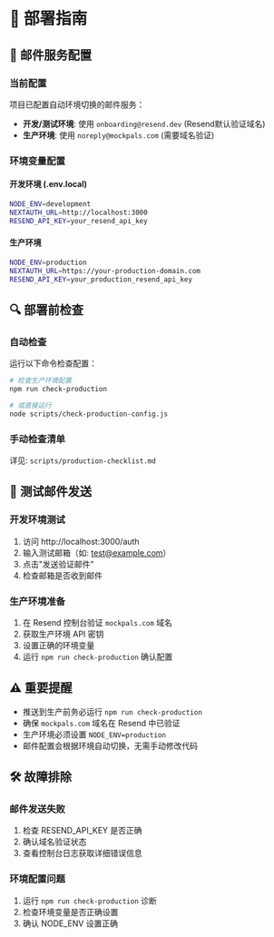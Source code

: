 # 🚀 部署指南

## 📧 邮件服务配置

### 当前配置
项目已配置自动环境切换的邮件服务：

- **开发/测试环境**: 使用 `onboarding@resend.dev` (Resend默认验证域名)
- **生产环境**: 使用 `noreply@mockpals.com` (需要域名验证)

### 环境变量配置

#### 开发环境 (.env.local)
```bash
NODE_ENV=development
NEXTAUTH_URL=http://localhost:3000
RESEND_API_KEY=your_resend_api_key
```

#### 生产环境
```bash
NODE_ENV=production
NEXTAUTH_URL=https://your-production-domain.com
RESEND_API_KEY=your_production_resend_api_key
```

## 🔍 部署前检查

### 自动检查
运行以下命令检查配置：

```bash
# 检查生产环境配置
npm run check-production

# 或直接运行
node scripts/check-production-config.js
```

### 手动检查清单
详见: `scripts/production-checklist.md`

## 📝 测试邮件发送

### 开发环境测试
1. 访问 http://localhost:3000/auth
2. 输入测试邮箱（如: test@example.com）
3. 点击"发送验证邮件"
4. 检查邮箱是否收到邮件

### 生产环境准备
1. 在 Resend 控制台验证 `mockpals.com` 域名
2. 获取生产环境 API 密钥
3. 设置正确的环境变量
4. 运行 `npm run check-production` 确认配置

## ⚠️ 重要提醒

- 推送到生产前务必运行 `npm run check-production`
- 确保 `mockpals.com` 域名在 Resend 中已验证
- 生产环境必须设置 `NODE_ENV=production`
- 邮件配置会根据环境自动切换，无需手动修改代码

## 🛠️ 故障排除

### 邮件发送失败
1. 检查 RESEND_API_KEY 是否正确
2. 确认域名验证状态
3. 查看控制台日志获取详细错误信息

### 环境配置问题
1. 运行 `npm run check-production` 诊断
2. 检查环境变量是否正确设置
3. 确认 NODE_ENV 设置正确 